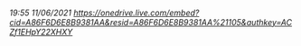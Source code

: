 ###### 19:55 11/06/2021 https://onedrive.live.com/embed?cid=A86F6D6E8B9381AA&resid=A86F6D6E8B9381AA%21105&authkey=ACZf1EHpY22XHXY

